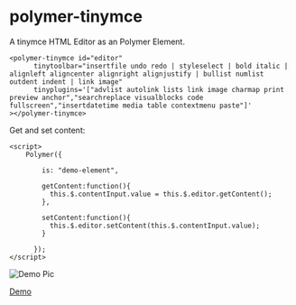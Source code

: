 # polymer-tinymce

A tinymce HTML Editor as an Polymer Element.

```
<polymer-tinymce id="editor"
      tinytoolbar="insertfile undo redo | styleselect | bold italic | alignleft aligncenter alignright alignjustify | bullist numlist outdent indent | link image" 
      tinyplugins='["advlist autolink lists link image charmap print preview anchor","searchreplace visualblocks code fullscreen","insertdatetime media table contextmenu paste"]'
></polymer-tinymce>
```

Get and set content:

```
<script>
    Polymer({

        is: "demo-element",

        getContent:function(){
          this.$.contentInput.value = this.$.editor.getContent();
        },

        setContent:function(){
          this.$.editor.setContent(this.$.contentInput.value);
        }

      });
</script>
```

![Demo Pic](http://www.synappses.com/wp-content/uploads/2015/06/tinymceDemo.png "Polymer-Tinymce")

[Demo](http://jaysunsyn.github.io/polymer-tinymce)
